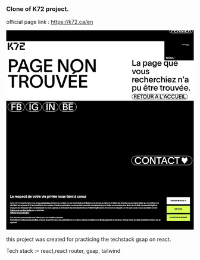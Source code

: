 ### Clone of K72 project.

official page link : https://k72.ca/en

 <img src="public/img/project_img.jpeg" alt="project img" />

this project was created for practicing the techstack gsap on react.

 Tech stack := react,react router, gsap, tailwind
